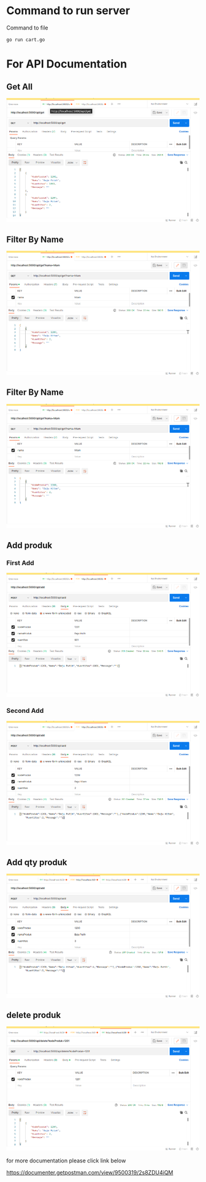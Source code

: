 # Command to run server

Command to file

```
go run cart.go

```

# For API Documentation



## Get All
![Get all](./cart/1_getall.png)

## Filter By Name
![Filter By Name](./cart/1_searchbyname.png)

## Filter By Name
![Filter By Name](./cart/1_searchbyname.png)

## Add produk
### First Add
![Add product](./cart/add1.png)

### Second Add
![Add product](./cart/add2.png)


## Add qty produk
![add qty product](./cart/1_updatekuantitas.png)

## delete produk
![delete product](./cart/1_deletproduk.png)


for more documentation please click link below

https://documenter.getpostman.com/view/9500319/2s8ZDU4iQM